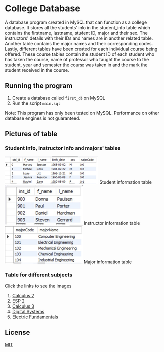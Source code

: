 # College Database

A database program created in MySQL that can function as a college database. It stores all the students' info in the student_info table which contains the firstname, lastname, student ID, major and their sex. The instructors' details with their IDs and names are in another related table. Another table contains the major names and their corresponding codes. Lastly, different tables have been created for each individual course being offered. These course tables contain the student ID of each student who has taken the course, name of professor who taught the course to the student, year and semester the course was taken in and the mark the student received in the course.

## Running the program

1. Create a database called ```first_db``` on MySQL
2. Run the script ```main.sql```

Note: This program has only been tested on MySQL. Performance on other database engines is not guaranteed. 

## Pictures of table
### Student info, instructor info and majors' tables

<img src="db_img/all student info.jpg" width="300"> 
Student information table
<img src="db_img/all instructors.jpg" width = "250">
Instructor information table
<img src="db_img/all majors.jpg" width = "250"> 
Major information table

### Table for different subjects
Click the links to see the images
1. [Calculus 2](https://github.com/janus-tg/college_database/blob/main/db_img/all%20calc2%20.jpg)
2. [ESP 2](https://github.com/janus-tg/college_database/blob/main/db_img/all%20esp2.jpg)
3. [Calculus 3](https://github.com/janus-tg/college_database/blob/main/db_img/all%20calc3.jpg)
4. [Digital Systems](https://github.com/janus-tg/college_database/blob/main/db_img/all%20digitalsystem.jpg)
5. [Electric Fundamentals](https://github.com/janus-tg/college_database/blob/main/db_img/all%20elecfundamentals.jpg)


## License
[MIT](https://github.com/janus-tg/college_database/blob/master/LICENSE)
